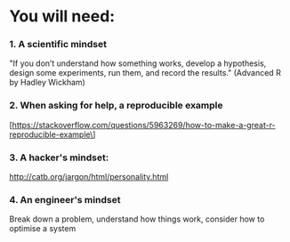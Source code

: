 # You will need:

### 1. A scientific mindset

"If you don’t understand how something works, develop a hypothesis, design some experiments, run them, and record the results."  \(Advanced R by Hadley Wickham\)

### 2. When asking for help, a reproducible example

\[https://stackoverflow.com/questions/5963269/how-to-make-a-great-r-reproducible-example\]

### 3. A hacker's mindset: 

http://catb.org/jargon/html/personality.html 

### 4. An engineer's mindset

Break down a problem, understand how things work, consider how to optimise a system 

